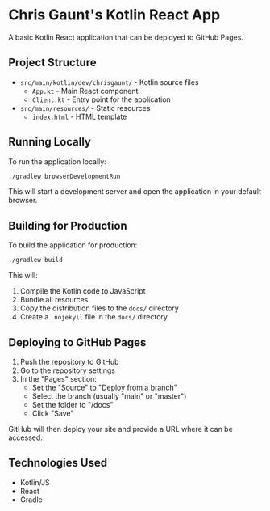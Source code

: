 # Chris Gaunt's Kotlin React App

A basic Kotlin React application that can be deployed to GitHub Pages.

## Project Structure

- `src/main/kotlin/dev/chrisgaunt/` - Kotlin source files
  - `App.kt` - Main React component
  - `Client.kt` - Entry point for the application
- `src/main/resources/` - Static resources
  - `index.html` - HTML template

## Running Locally

To run the application locally:

```bash
./gradlew browserDevelopmentRun
```

This will start a development server and open the application in your default browser.

## Building for Production

To build the application for production:

```bash
./gradlew build
```

This will:
1. Compile the Kotlin code to JavaScript
2. Bundle all resources
3. Copy the distribution files to the `docs/` directory
4. Create a `.nojekyll` file in the `docs/` directory

## Deploying to GitHub Pages

1. Push the repository to GitHub
2. Go to the repository settings
3. In the "Pages" section:
   - Set the "Source" to "Deploy from a branch"
   - Select the branch (usually "main" or "master")
   - Set the folder to "/docs"
   - Click "Save"

GitHub will then deploy your site and provide a URL where it can be accessed.

## Technologies Used

- Kotlin/JS
- React
- Gradle